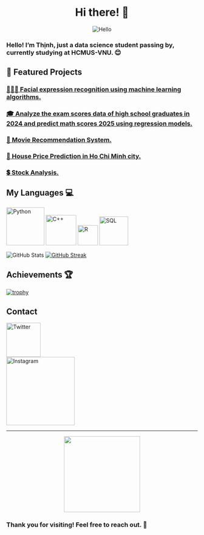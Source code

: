 <div align="center">
  <h1>Hi there! 👋</h1>

![Hello](https://media.giphy.com/media/v1.Y2lkPTc5MGI3NjExdWtzZzJuOXhpZ2tqaHNod3hmNml2OTk3Nmw1NW0zNWZ2aTE2bXE0byZlcD12MV9zdGlja2Vyc19zZWFyY2gmY3Q9cw/pr1dbVONbGeVvSiECh/giphy.gif)
</div>

### Hello! I’m Thịnh, just a data science student passing by, currently studying at HCMUS-VNU. 😊  

## 🚀 Featured Projects
### [🧑🏼‍🦰 Facial expression recognition using machine learning algorithms.](https://github.com/Lizichu0100/Fundamental-ML)
### [🎓 Analyze the exam scores data of high school graduates in 2024 and predict math scores 2025 using regression models.](https://github.com/Lizichu0100/AnalyzeData_Thi_THPT_2024)
### [🎥 Movie Recommendation System.](https://github.com/Lizichu0100/Movie-recommendation-system)
### [🏡 House Price Prediction in Ho Chi Minh city.](https://github.com/Lizichu0100/HousePricePrediction)
### [💲 Stock Analysis.](https://github.com/Lizichu0100/StockAnalysis)

## My Languages 💻
<div>
  <img src="https://img.shields.io/badge/-Python-blue?style=flat-square&logo=python&logoColor=white" alt="Python" width="100"/>
  <img src="https://img.shields.io/badge/-C++-00599C?style=flat-square&logo=c%2B%2B&logoColor=white" alt="C++" width="80"/>
  <img src="https://img.shields.io/badge/-R-276DC3?style=flat-square&logo=r&logoColor=white" alt="R" width="53"/>
  <img src="https://img.shields.io/badge/-SQL-orange?style=flat-square&logo=postgresql&logoColor=white" alt="SQL" width="76"/>
<div>

![GitHub Stats](https://github-readme-stats.vercel.app/api?username=Lizichu0100&show_icons=true&theme=github_dark&hide_border=true&card_width=400)
[![GitHub Streak](https://github-readme-streak-stats.herokuapp.com/?user=Lizichu&theme=github-dark-blue&hide_border=true&card_width=400)](https://git.io/streak-stats)

## Achievements 🏆
[![trophy](https://github-profile-trophy.vercel.app/?username=yourusername&theme=darkhub)](https://github.com/ryo-ma/github-profile-trophy)

## Contact

<a href="https://twitter.com/Liziichu" target="_blank">
  <img src="https://img.shields.io/badge/X-%23ff0000.svg?style=for-the-badge&logo=X&logoColor=white" alt="Twitter" width="90"/>
</a><br>

<a href="https://www.linkedin.com/in/th%E1%BB%8Bnh-phan-huy-43ba532ba/" target="_blank">
  <img src="https://img.shields.io/badge/LinkedIn-blue?style=for-the-badge&logo=linkedin&logoColor=white" alt="Instagram" width="180"/>
</a>

---
<div align="center">
<img src="https://media.giphy.com/media/v1.Y2lkPTc5MGI3NjExaDVleGFrMHRpcmxkZGFhOTN1cGVzYjdpbzVubnR6ZXN0cjkycXY5bCZlcD12MV9zdGlja2Vyc19zZWFyY2gmY3Q9cw/hfixKFgcjTFgkETRKm/giphy.gif" width="200"> </div>
  
### Thank you for visiting! Feel free to reach out. 🎉 

